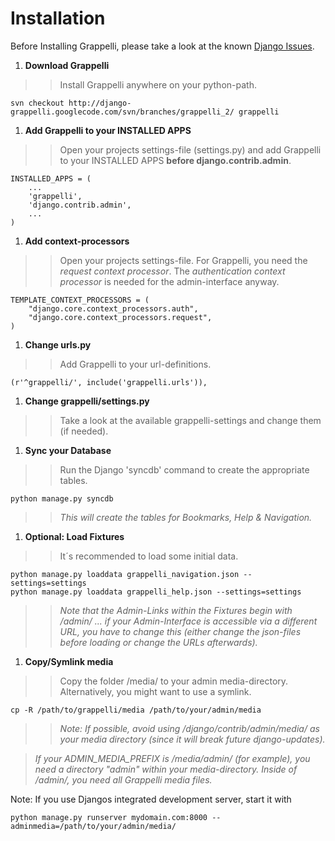 # Installation #

Before Installing Grappelli, please take a look at the known [Django Issues](djangoissues.md).

  1. **Download Grappelli**
> > Install Grappelli anywhere on your python-path.
```
svn checkout http://django-grappelli.googlecode.com/svn/branches/grappelli_2/ grappelli
```
  1. **Add Grappelli to your INSTALLED APPS**
> > Open your projects settings-file (settings.py) and add Grappelli to your INSTALLED APPS **before django.contrib.admin**.
```
INSTALLED_APPS = (
    ...
    'grappelli',
    'django.contrib.admin',
    ...
)
```
  1. **Add context-processors**
> > Open your projects settings-file. For Grappelli, you need the _request context processor_. The _authentication context processor_ is needed for the admin-interface anyway.
```
TEMPLATE_CONTEXT_PROCESSORS = (
    "django.core.context_processors.auth",
    "django.core.context_processors.request",
)
```
  1. **Change urls.py**
> > Add Grappelli to your url-definitions.
```
(r'^grappelli/', include('grappelli.urls')),
```
  1. **Change grappelli/settings.py**
> > Take a look at the available grappelli-settings and change them (if needed).
  1. **Sync your Database**
> > Run the Django 'syncdb' command to create the appropriate tables.
```
python manage.py syncdb
```
> > _This will create the tables for Bookmarks, Help & Navigation._
  1. **Optional: Load Fixtures**
> > It´s recommended to load some initial data.
```
python manage.py loaddata grappelli_navigation.json --settings=settings
python manage.py loaddata grappelli_help.json --settings=settings
```
> > _Note that the Admin-Links within the Fixtures begin with /admin/ ... if your Admin-Interface is accessible via a different URL, you have to change this (either change the json-files before loading or change the URLs afterwards)._
  1. **Copy/Symlink media**
> > Copy the folder /media/ to your admin media-directory. Alternatively, you might want to use a symlink.
```
cp -R /path/to/grappelli/media /path/to/your/admin/media
```
> > _Note: If possible, avoid using /django/contrib/admin/media/ as your media directory (since it will break future django-updates)._<br>
<blockquote><i>If your ADMIN_MEDIA_PREFIX is /media/admin/ (for example), you need a directory   "admin" within your media-directory. Inside of /admin/, you need all Grappelli media files.</i></blockquote></li></ul>

Note: If you use Djangos integrated development server, start it with<br>
<pre><code>python manage.py runserver mydomain.com:8000 --adminmedia=/path/to/your/admin/media/<br>
</code></pre>